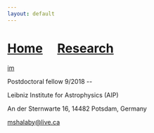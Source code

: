 ```yaml
---
layout: default
---
```

# [Home](./index.html)  &nbsp; &nbsp;  [Research](./Research.html)

[im](./docs/pic.jpg)

Postdoctoral fellow 9/2018 --

Leibniz Institute for Astrophysics (AIP)

An der Sternwarte 16, 14482 Potsdam, Germany

mshalaby@live.ca
